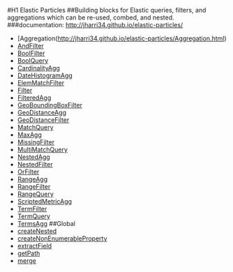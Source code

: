 #H1 Elastic Particles
##Building blocks for Elastic queries, filters, and aggregations which can be re-used, combed, and nested.
###documentation: http://jharri34.github.io/elastic-particles/

- [Aggregation(http://jharri34.github.io/elastic-particles/Aggregation.html)
- [AndFilter](http://jharri34.github.io/elastic-particles/AndFilter.html)
- [BoolFilter](http://jharri34.github.io/elastic-particles/BoolFilter.html)
- [BoolQuery](http://jharri34.github.io/elastic-particles/BoolQuery.html)
- [CardinalityAgg](http://jharri34.github.io/elastic-particles/CardinalityAgg.html)
- [DateHistogramAgg](http://jharri34.github.io/elastic-particles/DateHistogramAgg.html)
- [ElemMatchFilter](http://jharri34.github.io/elastic-particles/ElemMatchFilter.html)
- [Filter](http://jharri34.github.io/elastic-particles/Filter.html)
- [FilteredAgg](http://jharri34.github.io/elastic-particles/FilteredAgg.html)
- [GeoBoundingBoxFilter](http://jharri34.github.io/elastic-particles/GeoBoundingBoxFilter.html)
- [GeoDistanceAgg](http://jharri34.github.io/elastic-particles/GeoDistanceAgg.html)
- [GeoDistanceFilter](http://jharri34.github.io/elastic-particles/GeoBoundingBoxFilter.html)
- [MatchQuery](http://jharri34.github.io/elastic-particles/MatchQuery.html)
- [MaxAgg](http://jharri34.github.io/elastic-particles/MaxAgg.html)
- [MissingFilter](http://jharri34.github.io/elastic-particles/MissingFilter.html)
- [MultiMatchQuery](http://jharri34.github.io/elastic-particles/MultiMatchQuery.html)
- [NestedAgg](http://jharri34.github.io/elastic-particles/NestedAgg.html)
- [NestedFilter](http://jharri34.github.io/elastic-particles/NestedFilter.html)
- [OrFilter](http://jharri34.github.io/elastic-particles/OrFilter.html)
- [RangeAgg](http://jharri34.github.io/elastic-particles/RangeAgg.html)
- [RangeFilter](http://jharri34.github.io/elastic-particles/RangeFilter.html)
- [RangeQuery](http://jharri34.github.io/elastic-particles/RangeQuery.html)
- [ScriptedMetricAgg](http://jharri34.github.io/elastic-particles/ScriptedMetricAgg.html)
- [TermFilter](http://jharri34.github.io/elastic-particles/TermFilter.html)
- [TermQuery](http://jharri34.github.io/elastic-particles/TermQuery.html)
- [TermsAgg](http://jharri34.github.io/elastic-particles/TermsAgg.html)
##Global
- [createNested](http://jharri34.github.io/elastic-particles/global.html#createNested)
- [createNonEnumerableProperty](http://jharri34.github.io/elastic-particles/global.html#createNonEnumerableProperty)
- [extractField](http://jharri34.github.io/elastic-particles/global.html#extractField)
- [getPath](http://jharri34.github.io/elastic-particles/global.html#getPath)
- [merge](http://jharri34.github.io/elastic-particles/global.html#merge)

